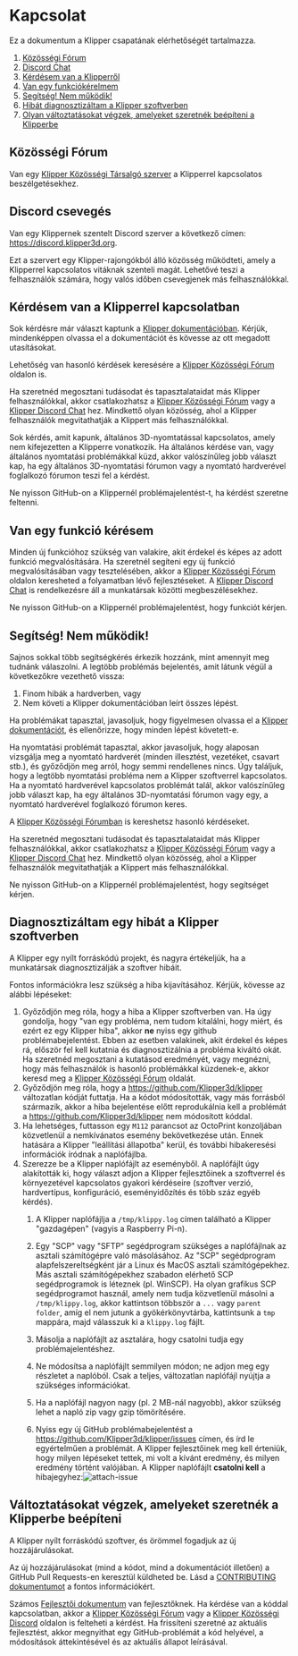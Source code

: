 # Kapcsolat

Ez a dokumentum a Klipper csapatának elérhetőségét tartalmazza.

1. [Közösségi Fórum](#community-forum)
1. [Discord Chat](#discord-chat)
1. [Kérdésem van a Klipperről](#i-have-a-question-about-klipper)
1. [Van egy funkciókérelmem](#i-have-a-feature-request)
1. [Segítség! Nem működik!](#help-it-doesnt-work)
1. [Hibát diagnosztizáltam a Klipper szoftverben](#i-have-diagnosed-a-defect-in-the-klipper-software)
1. [Olyan változtatásokat végzek, amelyeket szeretnék beépíteni a Klipperbe](#i-am-making-changes-that-id-like-to-include-in-klipper)

## Közösségi Fórum

Van egy [Klipper Közösségi Társalgó szerver](https://community.klipper3d.org) a Klipperrel kapcsolatos beszélgetésekhez.

## Discord csevegés

Van egy Klippernek szentelt Discord szerver a következő címen: <https://discord.klipper3d.org>.

Ezt a szervert egy Klipper-rajongókból álló közösség működteti, amely a Klipperrel kapcsolatos vitáknak szenteli magát. Lehetővé teszi a felhasználók számára, hogy valós időben csevegjenek más felhasználókkal.

## Kérdésem van a Klipperrel kapcsolatban

Sok kérdésre már választ kaptunk a [Klipper dokumentációban](Overview.md). Kérjük, mindenképpen olvassa el a dokumentációt és kövesse az ott megadott utasításokat.

Lehetőség van hasonló kérdések keresésére a [Klipper Közösségi Fórum](#community-forum) oldalon is.

Ha szeretnéd megosztani tudásodat és tapasztalataidat más Klipper felhasználókkal, akkor csatlakozhatsz a [Klipper Közösségi Fórum](#community-forum) vagy a [Klipper Discord Chat](#discord-chat) hez. Mindkettő olyan közösség, ahol a Klipper felhasználók megvitathatják a Klippert más felhasználókkal.

Sok kérdés, amit kapunk, általános 3D-nyomtatással kapcsolatos, amely nem kifejezetten a Klipperre vonatkozik. Ha általános kérdése van, vagy általános nyomtatási problémákkal küzd, akkor valószínűleg jobb választ kap, ha egy általános 3D-nyomtatási fórumon vagy a nyomtató hardverével foglalkozó fórumon teszi fel a kérdést.

Ne nyisson GitHub-on a Klippernél problémajelentést-t, ha kérdést szeretne feltenni.

## Van egy funkció kérésem

Minden új funkcióhoz szükség van valakire, akit érdekel és képes az adott funkció megvalósítására. Ha szeretnél segíteni egy új funkció megvalósításában vagy tesztelésében, akkor a [Klipper Közösségi Fórum](#community-forum) oldalon keresheted a folyamatban lévő fejlesztéseket. A [Klipper Discord Chat](#discord-chat) is rendelkezésre áll a munkatársak közötti megbeszélésekhez.

Ne nyisson GitHub-on a Klippernél problémajelentést, hogy funkciót kérjen.

## Segítség! Nem működik!

Sajnos sokkal több segítségkérés érkezik hozzánk, mint amennyit meg tudnánk válaszolni. A legtöbb problémás bejelentés, amit látunk végül a következőkre vezethető vissza:

1. Finom hibák a hardverben, vagy
1. Nem követi a Klipper dokumentációban leírt összes lépést.

Ha problémákat tapasztal, javasoljuk, hogy figyelmesen olvassa el a [Klipper dokumentációt](Overview.md), és ellenőrizze, hogy minden lépést követett-e.

Ha nyomtatási problémát tapasztal, akkor javasoljuk, hogy alaposan vizsgálja meg a nyomtató hardverét (minden illesztést, vezetéket, csavart stb.), és győződjön meg arról, hogy semmi rendellenes nincs. Úgy találjuk, hogy a legtöbb nyomtatási probléma nem a Klipper szoftverrel kapcsolatos. Ha a nyomtató hardverével kapcsolatos problémát talál, akkor valószínűleg jobb választ kap, ha egy általános 3D-nyomtatási fórumon vagy egy, a nyomtató hardverével foglalkozó fórumon keres.

A [Klipper Közösségi Fórumban](#community-forum) is kereshetsz hasonló kérdéseket.

Ha szeretnéd megosztani tudásodat és tapasztalataidat más Klipper felhasználókkal, akkor csatlakozhatsz a [Klipper Közösségi Fórum](#community-forum) vagy a [Klipper Discord Chat](#discord-chat) hez. Mindkettő olyan közösség, ahol a Klipper felhasználók megvitathatják a Klippert más felhasználókkal.

Ne nyisson GitHub-on a Klippernél problémajelentést, hogy segítséget kérjen.

## Diagnosztizáltam egy hibát a Klipper szoftverben

A Klipper egy nyílt forráskódú projekt, és nagyra értékeljük, ha a munkatársak diagnosztizálják a szoftver hibáit.

Fontos információkra lesz szükség a hiba kijavításához. Kérjük, kövesse az alábbi lépéseket:

1. Győződjön meg róla, hogy a hiba a Klipper szoftverben van. Ha úgy gondolja, hogy "van egy probléma, nem tudom kitalálni, hogy miért, és ezért ez egy Klipper hiba", akkor **ne** nyiss egy github problémabejelentést. Ebben az esetben valakinek, akit érdekel és képes rá, először fel kell kutatnia és diagnosztizálnia a probléma kiváltó okát. Ha szeretnéd megosztani a kutatásod eredményét, vagy megnézni, hogy más felhasználók is hasonló problémákkal küzdenek-e, akkor keresd meg a [Klipper Közösségi Fórum](#community-forum) oldalát.
1. Győződjön meg róla, hogy a <https://github.com/Klipper3d/klipper> változatlan kódját futtatja. Ha a kódot módosították, vagy más forrásból származik, akkor a hiba bejelentése előtt reprodukálnia kell a problémát a <https://github.com/Klipper3d/klipper> nem módosított kóddal.
1. Ha lehetséges, futtasson egy `M112` parancsot az OctoPrint konzoljában közvetlenül a nemkívánatos esemény bekövetkezése után. Ennek hatására a Klipper "leállítási állapotba" kerül, és további hibakeresési információk íródnak a naplófájlba.
1. Szerezze be a Klipper naplófájlt az eseményből. A naplófájlt úgy alakították ki, hogy választ adjon a Klipper fejlesztőinek a szoftverrel és környezetével kapcsolatos gyakori kérdéseire (szoftver verzió, hardvertípus, konfiguráció, eseményidőzítés és több száz egyéb kérdés).
   1. A Klipper naplófájlja a `/tmp/klippy.log` címen található a Klipper "gazdagépen" (vagyis a Raspberry Pi-n).
   1. Egy "SCP" vagy "SFTP" segédprogram szükséges a naplófájlnak az asztali számítógépre való másolásához. Az "SCP" segédprogram alapfelszereltségként jár a Linux és MacOS asztali számítógépekhez. Más asztali számítógépekhez szabadon elérhető SCP segédprogramok is léteznek (pl. WinSCP). Ha olyan grafikus SCP segédprogramot használ, amely nem tudja közvetlenül másolni a `/tmp/klippy.log`, akkor kattintson többször a `...` vagy `parent folder`, amíg el nem jutunk a gyökérkönyvtárba, kattintsunk a `tmp` mappára, majd válasszuk ki a `klippy.log` fájlt.
   1. Másolja a naplófájlt az asztalára, hogy csatolni tudja egy problémajelentéshez.
   1. Ne módosítsa a naplófájlt semmilyen módon; ne adjon meg egy részletet a naplóból. Csak a teljes, változatlan naplófájl nyújtja a szükséges információkat.
   1. Ha a naplófájl nagyon nagy (pl. 2 MB-nál nagyobb), akkor szükség lehet a napló zip vagy gzip tömörítésére.

   1. Nyiss egy új GitHub problémabejelentést a <https://github.com/Klipper3d/klipper/issues> címen, és írd le egyértelműen a problémát. A Klipper fejlesztőinek meg kell érteniük, hogy milyen lépéseket tettek, mi volt a kívánt eredmény, és milyen eredmény történt valójában. A Klipper naplófájlt **csatolni kell** a hibajegyhez:![attach-issue](img/attach-issue.png)

## Változtatásokat végzek, amelyeket szeretnék a Klipperbe beépíteni

A Klipper nyílt forráskódú szoftver, és örömmel fogadjuk az új hozzájárulásokat.

Az új hozzájárulásokat (mind a kódot, mind a dokumentációt illetően) a GitHub Pull Requests-en keresztül küldheted be. Lásd a [CONTRIBUTING dokumentumot](CONTRIBUTING.md) a fontos információkért.

Számos [Fejlesztői dokumentum](Overview.md#developer-documentation) van fejlesztőknek. Ha kérdése van a kóddal kapcsolatban, akkor a [Klipper Közösségi Fórum](#community-forum) vagy a [Klipper Közösségi Discord](#discord-chat) oldalon is felteheti a kérdést. Ha frissíteni szeretné az aktuális fejlesztést, akkor megnyithat egy GitHub-problémát a kód helyével, a módosítások áttekintésével és az aktuális állapot leírásával.
